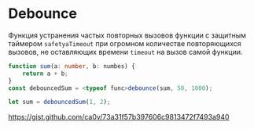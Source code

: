 # Debounce

Функция устранения частых повторных вызовов функции с защитным таймером `safetyaTimeout` при огромном количестве повторяющихся вызовов, не оставляющих времени `timeout` на вызов самой функции.

```ts
function sum(a: number, b: numbes) {
    return a + b;
}
const debouncedSum = <typeof func>debounce(sum, 50, 1000);

let sum = debouncedSum(1, 2);
```

https://gist.github.com/ca0v/73a31f57b397606c9813472f7493a940
